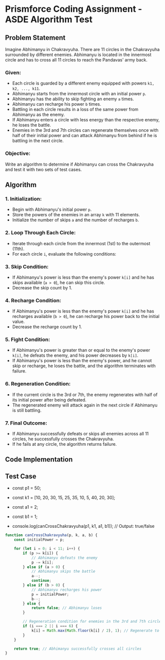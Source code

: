 # Prismforce Coding Assignment - ASDE Algorithm Test

## Problem Statement

Imagine Abhimanyu in Chakravyuha. There are 11 circles in the Chakravyuha surrounded by different enemies. Abhimanyu is located in the innermost circle and has to cross all 11 circles to reach the Pandavas' army back.

### Given:
- Each circle is guarded by a different enemy equipped with powers `k1, k2, ..., k11`.
- Abhimanyu starts from the innermost circle with an initial power `p`.
- Abhimanyu has the ability to skip fighting an enemy `a` times.
- Abhimanyu can recharge his power `b` times.
- Battling in each circle results in a loss of the same power from Abhimanyu as the enemy.
- If Abhimanyu enters a circle with less energy than the respective enemy, he loses the battle.
- Enemies in the 3rd and 7th circles can regenerate themselves once with half of their initial power and can attack Abhimanyu from behind if he is battling in the next circle.

### Objective:
Write an algorithm to determine if Abhimanyu can cross the Chakravyuha and test it with two sets of test cases.

## Algorithm

### 1. Initialization:
- Begin with Abhimanyu's initial power `p`.
- Store the powers of the enemies in an array `k` with 11 elements.
- Initialize the number of skips `a` and the number of recharges `b`.

### 2. Loop Through Each Circle:
- Iterate through each circle from the innermost (1st) to the outermost (11th).
- For each circle `i`, evaluate the following conditions:

### 3. Skip Condition:
- If Abhimanyu's power is less than the enemy's power `k[i]` and he has skips available (`a > 0`), he can skip this circle.
- Decrease the skip count by 1.

### 4. Recharge Condition:
- If Abhimanyu's power is less than the enemy's power `k[i]` and he has recharges available (`b > 0`), he can recharge his power back to the initial value.
- Decrease the recharge count by 1.

### 5. Fight Condition:
- If Abhimanyu's power is greater than or equal to the enemy's power `k[i]`, he defeats the enemy, and his power decreases by `k[i]`.
- If Abhimanyu's power is less than the enemy's power, and he cannot skip or recharge, he loses the battle, and the algorithm terminates with failure.

### 6. Regeneration Condition:
- If the current circle is the 3rd or 7th, the enemy regenerates with half of its initial power after being defeated.
- The regenerated enemy will attack again in the next circle if Abhimanyu is still battling.

### 7. Final Outcome:
- If Abhimanyu successfully defeats or skips all enemies across all 11 circles, he successfully crosses the Chakravyuha.
- If he fails at any circle, the algorithm returns failure.

## Code Implementation


## Test Case
- const p1 = 50;
- const k1 = [10, 20, 30, 15, 25, 35, 10, 5, 40, 20, 30];
- const a1 = 2;
- const b1 = 1;

- console.log(canCrossChakravyuha(p1, k1, a1, b1)); // Output: true/false


```javascript
function canCrossChakravyuha(p, k, a, b) {
    const initialPower = p;

    for (let i = 0; i < 11; i++) {
        if (p >= k[i]) {
            // Abhimanyu defeats the enemy
            p -= k[i];
        } else if (a > 0) {
            // Abhimanyu skips the battle
            a--;
            continue;
        } else if (b > 0) {
            // Abhimanyu recharges his power
            p = initialPower;
            b--;
        } else {
            return false; // Abhimanyu loses
        }

        // Regeneration condition for enemies in the 3rd and 7th circles
        if (i === 2 || i === 6) {
            k[i] = Math.max(Math.floor(k[i] / 2), 1); // Regenerate to half power (at least 1)
        }
    }

    return true; // Abhimanyu successfully crosses all circles
} 


